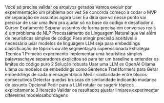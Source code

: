Você só precisa validar os arquivos gerados
Vamos evoluir por experimentação um problema por vez
Se concorda começo a codar o MVP de separação de assuntos agora
User
Eu diria que vc nesse ponto vai precisar de usar uma llvm pra ajudar só na base do codigo é desafiador d
Cursor
Exatamente Separar assuntos de forma precisa em conversas reais é um problema de NLP Processamento de Linguagem Natural que vai além de heurísticas simples de código
Para atingir precisão aceitável é necessário usar modelos de linguagem LLM  seja para embeddings classificação de tópicos ou até segmentação supervisionada
 Estratégia Técnica
 1 Primeiro experimento
 Implementar uma heurística simples palavraschave separadores explícitos só para ter um baseline e entender os limites do código puro
 2 Solução robusta
 Usar uma LLM ex OpenAI Ollama Llama ou modelos de embeddings como Sentence Transformers para
 Gerar embeddings de cada mensagembloco
 Medir similaridade entre blocos consecutivos
 Detectar quedas bruscas de similaridade indicando mudança de assunto
 Opcional Pedir para a LLM rotular ou sugerir tópicos explicitamente
 3 Iteração
 Validar os resultados ajustar limiares experimentar diferentes modelosabordagens